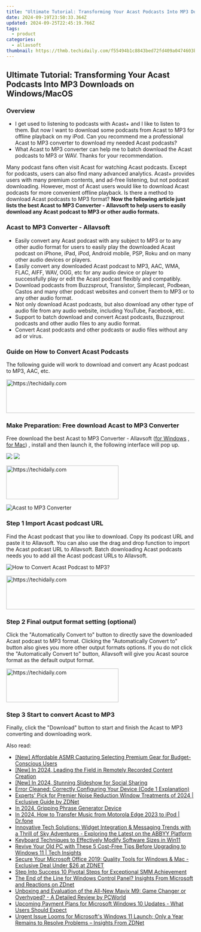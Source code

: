 ```yaml
---
title: "Ultimate Tutorial: Transforming Your Acast Podcasts Into MP3 Downloads on Windows/MacOS"
date: 2024-09-19T23:50:33.364Z
updated: 2024-09-25T22:45:19.766Z
tags:
  - product
categories:
  - allavsoft
thumbnail: https://thmb.techidaily.com/f55494b1c8843bed72fd409a0474603bdb628f91806cf12974c661e4f3ab93d8.jpg
---
```


## Ultimate Tutorial: Transforming Your Acast Podcasts Into MP3 Downloads on Windows/MacOS

### Overview

* I get used to listening to podcasts with Acast+ and I like to listen to them. But now I want to download some podcasts from Acast to MP3 for offline playback on my iPod. Can you recommend me a professional Acast to MP3 converter to download my needed Acast podcasts?
* What Acast to MP3 converter can help me to batch download the Acast podcasts to MP3 or WAV. Thanks for your recommendation.

Many podcast fans often visit Acast for watching Acast podcasts. Except for podcasts, users can also find many advanced analytics. Acast+ provides users with many premium contents, and ad-free listening, but not podcast downloading. However, most of Acast users would like to download Acast podcasts for more convenient offline playback. Is there a method to download Acast podcasts to MP3 format? **Now the following article just lists the best Acast to MP3 Converter - Allavsoft to help users to easily download any Acast podcast to MP3 or other audio formats.**

### Acast to MP3 Converter - Allavsoft

* Easily convert any Acast podcast with any subject to MP3 or to any other audio format for users to easily play the downloaded Acast podcast on iPhone, iPad, iPod, Android mobile, PSP, Roku and on many other audio devices or players.
* Easily convert any downloaded Acast podcast to MP3, AAC, WMA, FLAC, AIFF, WAV, OGG, etc for any audio device or player to successfully play or edit the Acast podcast flexibly and compatibly.
* Download podcasts from Buzzsprout, Transistor, Simplecast, Podbean, Castos and many other podcast websites and convert them to MP3 or to any other audio format.
* Not only download Acast podcasts, but also download any other type of audio file from any audio website, including YouTube, Facebook, etc.
* Support to batch download and convert Acast podcasts, Buzzsprout podcasts and other audio files to any audio format.
* Convert Acast podcasts and other podcasts or audio files without any ad or virus.

### Guide on How to Convert Acast Podcasts

The following guide will work to download and convert any Acast podcast to MP3, AAC, etc.

<!-- affiliate ads begin -->
<a href="https://appsumo.8odi.net/c/5597632/2044585/7443" target="_top" id="2044585">
  <img src="//a.impactradius-go.com/display-ad/7443-2044585" border="0" alt="https://techidaily.com" width="728" height="90"/>
</a>
<img height="0" width="0" src="https://appsumo.8odi.net/i/5597632/2044585/7443" style="position:absolute;visibility:hidden;" border="0" />
<!-- affiliate ads end -->

### Make Preparation: Free download Acast to MP3 Converter

Free download the best Acast to MP3 Converter - Allavsoft ([for Windows](https://tools.techidaily.com/allavsoft/products/) , [for Mac](https://tools.techidaily.com/allavsoft/products/)) , install and then launch it, the following interface will pop up.

[![](https://www.allavsoft.com/how-to/../images/how-to/free-download-win.jpg)](https://tools.techidaily.com/allavsoft/products/) [![](https://www.allavsoft.com/how-to/../images/how-to/free-download-mac.jpg)](https://tools.techidaily.com/allavsoft/products/)

<!-- affiliate ads begin -->
<a href="https://aligracehair.sjv.io/c/5597632/2080312/19272" target="_top" id="2080312">
  <img src="//a.impactradius-go.com/display-ad/19272-2080312" border="0" alt="https://techidaily.com" width="300" height="90"/>
</a>
<img height="0" width="0" src="https://aligracehair.sjv.io/i/5597632/2080312/19272" style="position:absolute;visibility:hidden;" border="0" />
<!-- affiliate ads end -->

![Acast to MP3 Converter](https://www.allavsoft.com/how-to/../images/allavsoft/screen-shot-600.jpg)

### Step 1 Import Acast podcast URL

Find the Acast podcast that you like to download. Copy its podcast URL and paste it to Allavsoft. You can also use the drag and drop function to import the Acast podcast URL to Allavsoft. Batch downloading Acast podcasts needs you to add all the Acast podcast URLs to Allavsoft.

![How to Convert Acast Podcast to MP3?](https://www.allavsoft.com/how-to/../images/how-to/download-rtmp-video/download-rtmp-video.jpg)

<!-- affiliate ads begin -->
<a href="https://ephamedtechinc.pxf.io/c/5597632/2136624/26400" target="_top" id="2136624">
  <img src="//a.impactradius-go.com/display-ad/26400-2136624" border="0" alt="https://techidaily.com" width="728" height="90"/>
</a>
<img height="0" width="0" src="https://ephamedtechinc.pxf.io/i/5597632/2136624/26400" style="position:absolute;visibility:hidden;" border="0" />
<!-- affiliate ads end -->

### Step 2 Final output format setting (optional)

Click the "Automatically Convert to" button to directly save the downloaded Acast podcast to MP3 format. Clicking the "Automatically Convert to" button also gives you more other output formats options. If you do not click the "Automatically Convert to" button, Allavsoft will give you Acast source format as the default output format.

<!-- affiliate ads begin -->
<a href="https://aligracehair.sjv.io/c/5597632/1938693/19272" target="_top" id="1938693">
  <img src="//a.impactradius-go.com/display-ad/19272-1938693" border="0" alt="https://techidaily.com" width="300" height="90"/>
</a>
<img height="0" width="0" src="https://aligracehair.sjv.io/i/5597632/1938693/19272" style="position:absolute;visibility:hidden;" border="0" />
<!-- affiliate ads end -->

### Step 3 Start to convert Acast to MP3

Finally, click the "Download" button to start and finish the Acast to MP3 converting and downloading work.

<ins class="adsbygoogle"
     style="display:block"
     data-ad-format="autorelaxed"
     data-ad-client="ca-pub-7571918770474297"
     data-ad-slot="1223367746"></ins>

<ins class="adsbygoogle"
     style="display:block"
     data-ad-client="ca-pub-7571918770474297"
     data-ad-slot="8358498916"
     data-ad-format="auto"
     data-full-width-responsive="true"></ins>

<span class="atpl-alsoreadstyle">Also read:</span>
<div><ul>
<li><a href="https://extra-resources.techidaily.com/new-affordable-asmr-capturing-selecting-premium-gear-for-budget-conscious-users/"><u>[New] Affordable ASMR Capturing Selecting Premium Gear for Budget-Conscious Users</u></a></li>
<li><a href="https://visual-screen-recording.techidaily.com/new-in-2024-leading-the-field-in-remotely-recorded-content-creation/"><u>[New] In 2024, Leading the Field in Remotely Recorded Content Creation</u></a></li>
<li><a href="https://instagram-videos.techidaily.com/new-in-2024-stunning-slideshow-for-social-sharing/"><u>[New] In 2024, Stunning Slideshow for Social Sharing</u></a></li>
<li><a href="https://driver-error.techidaily.com/error-cleaned-correctly-configuring-your-device-code-1-explanation/"><u>Error Cleaned: Correctly Configuring Your Device (Code 1 Explanation)</u></a></li>
<li><a href="https://win-luxury.techidaily.com/experts-pick-for-premier-noise-reduction-window-treatments-of-2024-exclusive-guide-by-zdnet/"><u>Experts' Pick for Premier Noise Reduction Window Treatments of 2024 | Exclusive Guide by ZDNet</u></a></li>
<li><a href="https://article-knowledge.techidaily.com/in-2024-gripping-phrase-generator-device/"><u>In 2024, Gripping Phrase Generator Device</u></a></li>
<li><a href="https://android-transfer.techidaily.com/in-2024-how-to-transfer-music-from-motorola-edge-2023-to-ipod-drfone-by-drfone-transfer-from-android-transfer-from-android/"><u>In 2024, How to Transfer Music from Motorola Edge 2023 to iPod | Dr.fone</u></a></li>
<li><a href="https://techidaily.com/innovative-tech-solutions-widget-integration-and-messaging-trends-with-a-thrill-of-sky-adventures-exploring-the-latest-on-the-abbyy-platform/"><u>Innovative Tech Solutions: Widget Integration & Messaging Trends with a Thrill of Sky Adventures - Exploring the Latest on the ABBYY Platform</u></a></li>
<li><a href="https://win11.techidaily.com/keyboard-techniques-to-effectively-modify-software-sizes-in-win11/"><u>Keyboard Techniques to Effectively Modify Software Sizes in Win11</u></a></li>
<li><a href="https://win-luxury.techidaily.com/revive-your-old-pc-with-these-5-cost-free-tips-before-upgrading-to-windows-11-tech-insights/"><u>Revive Your Old PC with These 5 Cost-Free Tips Before Upgrading to Windows 11 | Tech Insights</u></a></li>
<li><a href="https://win-luxury.techidaily.com/secure-your-microsoft-office-2019-quality-tools-for-windows-and-mac-exclusive-deal-under-26-at-zdnet/"><u>Secure Your Microsoft Office 2019: Quality Tools for Windows & Mac - Exclusive Deal Under $26 at ZDNET</u></a></li>
<li><a href="https://fox-info.techidaily.com/step-into-success-10-pivotal-steps-for-exceptional-smm-achievement/"><u>Step Into Success 10 Pivotal Steps for Exceptional SMM Achievement</u></a></li>
<li><a href="https://win-luxury.techidaily.com/the-end-of-the-line-for-windows-control-panel-insights-from-microsoft-and-reactions-on-zdnet/"><u>The End of the Line for Windows Control Panel? Insights From Microsoft and Reactions on ZDnet</u></a></li>
<li><a href="https://win-luxury.techidaily.com/unboxing-and-evaluation-of-the-all-new-mavix-m9-game-changer-or-overhyped-a-detailed-review-by-pcworld/"><u>Unboxing and Evaluation of the All-New Mavix M9: Game Changer or Overhyped? - A Detailed Review by PCWorld</u></a></li>
<li><a href="https://win-luxury.techidaily.com/upcoming-payment-plans-for-microsoft-windows-10-updates-what-users-should-expect/"><u>Upcoming Payment Plans for Microsoft Windows 10 Updates - What Users Should Expect</u></a></li>
<li><a href="https://win-luxury.techidaily.com/urgent-issue-looms-for-microsofts-windows-11-launch-only-a-year-remains-to-resolve-problems-insights-from-zdnet/"><u>Urgent Issue Looms for Microsoft's Windows 11 Launch; Only a Year Remains to Resolve Problems – Insights From ZDNet</u></a></li>
</ul></div>

